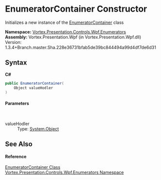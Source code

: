# EnumeratorContainer Constructor 
 

Initializes a new instance of the <a href="T_Vortex_Presentation_Controls_Wpf_Enumerators_EnumeratorContainer.md">EnumeratorContainer</a> class

**Namespace:**&nbsp;<a href="N_Vortex_Presentation_Controls_Wpf_Enumerators.md">Vortex.Presentation.Controls.Wpf.Enumerators</a><br />**Assembly:**&nbsp;Vortex.Presentation.Wpf (in Vortex.Presentation.Wpf.dll) Version: 1.3.4+Branch.master.Sha.228e36731bfab5de39bc844494a99d4df7de6d31

## Syntax

**C#**<br />
``` C#
public EnumeratorContainer(
	Object valueHodler
)
```


#### Parameters
&nbsp;<dl><dt>valueHodler</dt><dd>Type: <a href="https://docs.microsoft.com/dotnet/api/system.object" target="_blank">System.Object</a><br /></dd></dl>

## See Also


#### Reference
<a href="T_Vortex_Presentation_Controls_Wpf_Enumerators_EnumeratorContainer.md">EnumeratorContainer Class</a><br /><a href="N_Vortex_Presentation_Controls_Wpf_Enumerators.md">Vortex.Presentation.Controls.Wpf.Enumerators Namespace</a><br />